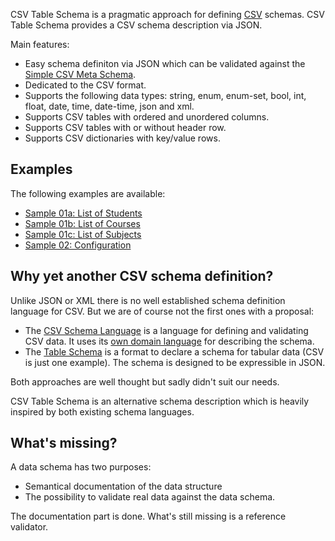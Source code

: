 CSV Table Schema is a pragmatic approach for defining [CSV](https://datatracker.ietf.org/doc/html/rfc4180) schemas. CSV Table Schema provides a CSV schema description via JSON.

Main features:

+ Easy schema definiton via JSON which can be validated against the [Simple CSV Meta Schema](https://github.com/csv-table-schema/csv-table-schema.spec/blob/main/src/csv-table-schema.json).
+ Dedicated to the CSV format.
+ Supports the following data types: string, enum, enum-set, bool, int, float, date, time, date-time, json and xml.
+ Supports CSV tables with ordered and unordered columns.
+ Supports CSV tables with or without header row.
+ Supports CSV dictionaries with key/value rows.

## Examples

The following examples are available:

* [Sample 01a: List of Students](https://github.com/csv-table-schema/csv-table-schema.spec/blob/main/samples/sample01a.csvts.json)
* [Sample 01b: List of Courses](https://github.com/csv-table-schema/csv-table-schema.spec/blob/main/samples/sample01b.csvts.json)
* [Sample 01c: List of Subjects](https://github.com/csv-table-schema/csv-table-schema.spec/blob/main/samples/sample01b.csvts.json)
* [Sample 02: Configuration](https://github.com/csv-table-schema/csv-table-schema.spec/blob/main/samples/sample02.csvts.json)

## Why yet another CSV schema definition?

Unlike JSON or XML there is no well established schema definition language for CSV. But we are of course not the first ones with a proposal:

+ The [CSV Schema Language](https://digital-preservation.github.io/csv-schema/csv-schema-1.2.html) is a language for defining and validating CSV data. It uses its [own domain language](http://digital-preservation.github.io/csv-schema/csv-schema-1.2.html#ebnf) for describing the schema. 
+ The [Table Schema](https://specs.frictionlessdata.io/table-schema/) is a format to declare a schema for tabular data (CSV is just one example). The schema is designed to be expressible in JSON.

Both approaches are well thought but sadly didn't suit our needs.

CSV Table Schema is an alternative schema description which is heavily inspired by both existing schema languages.

## What's missing?

A data schema has two purposes:

+ Semantical documentation of the data structure
+ The possibility to validate real data against the data schema.

The documentation part is done. What's still missing is a reference validator.

